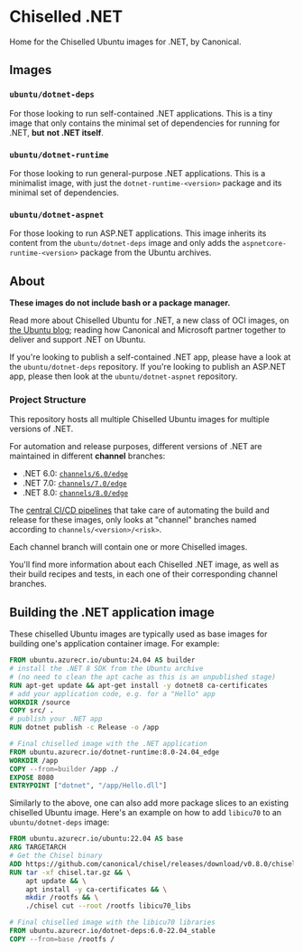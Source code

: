 # Chiselled .NET

Home for the Chiselled Ubuntu images for .NET, by Canonical.

## Images

### `ubuntu/dotnet-deps`

For those looking to run self-contained .NET applications. This is a tiny image
that only contains the minimal set of dependencies for running for .NET, **but**
**not .NET itself**.

### `ubuntu/dotnet-runtime`

For those looking to run general-purpose .NET applications. This is a
minimalist image, with just the `dotnet-runtime-<version>` package and its
minimal set of dependencies.

### `ubuntu/dotnet-aspnet`

For those looking to run ASP.NET applications. This image inherits its content
from the `ubuntu/dotnet-deps` image and only adds the
`aspnetcore-runtime-<version>` package from the Ubuntu archives.

## About

**These images do not include bash or a package manager.**

Read more about Chiselled Ubuntu for .NET, a new class of OCI images, on [the Ubuntu blog](https://ubuntu.com/blog/install-dotnet-on-ubuntu); reading how Canonical and Microsoft partner together to deliver and support .NET on Ubuntu.


If you're looking to publish a self-contained .NET app, please have a look at the `ubuntu/dotnet-deps` repository.
If you're looking to publish an ASP.NET app, please then look at the `ubuntu/dotnet-aspnet` repository.

### Project Structure

This repository hosts all multiple Chiselled Ubuntu images for multiple
versions of .NET.

For automation and release purposes, different versions of .NET are maintained
in different **channel** branches:

- .NET 6.0: [`channels/6.0/edge`](https://github.com/ubuntu-rocks/dotnet/tree/channels/6.0/edge/dotnet-runtime)
- .NET 7.0: [`channels/7.0/edge`](https://github.com/ubuntu-rocks/dotnet/tree/channels/7.0/edge/dotnet-runtime)
- .NET 8.0: [`channels/8.0/edge`](https://github.com/ubuntu-rocks/dotnet/tree/channels/8.0/edge/dotnet-runtime)

The [central CI/CD pipelines](https://github.com/ubuntu-rocks/.build) that take
care of automating the build and release for these images, only looks at
"channel" branches named according to `channels/<version>/<risk>`.

Each channel branch will contain one or more Chiselled images.

You'll find more information about each Chiselled .NET image, as well as their
build recipes and tests, in each one of their corresponding channel branches.

## Building the .NET application image

These chiselled Ubuntu images are typically used as base images for building
one's application container image. For example:

```dockerfile
FROM ubuntu.azurecr.io/ubuntu:24.04 AS builder
# install the .NET 8 SDK from the Ubuntu archive
# (no need to clean the apt cache as this is an unpublished stage)
RUN apt-get update && apt-get install -y dotnet8 ca-certificates
# add your application code, e.g. for a "Hello" app
WORKDIR /source
COPY src/ .
# publish your .NET app
RUN dotnet publish -c Release -o /app

# Final chiselled image with the .NET application
FROM ubuntu.azurecr.io/dotnet-runtime:8.0-24.04_edge
WORKDIR /app
COPY --from=builder /app ./
EXPOSE 8080
ENTRYPOINT ["dotnet", "/app/Hello.dll"]
```

Similarly to the above, one can also add more package slices to an existing
chiselled Ubuntu image. Here's an example on how to add `libicu70` to an
`ubuntu/dotnet-deps` image:

```dockerfile
FROM ubuntu.azurecr.io/ubuntu:22.04 AS base
ARG TARGETARCH 
# Get the Chisel binary
ADD https://github.com/canonical/chisel/releases/download/v0.8.0/chisel_v0.8.0_linux_${TARGETARCH}.tar.gz chisel.tar.gz
RUN tar -xf chisel.tar.gz && \
    apt update && \
    apt install -y ca-certificates && \
    mkdir /rootfs && \
    ./chisel cut --root /rootfs libicu70_libs

# Final chiselled image with the libicu70 libraries
FROM ubuntu.azurecr.io/dotnet-deps:6.0-22.04_stable
COPY --from=base /rootfs /
```
